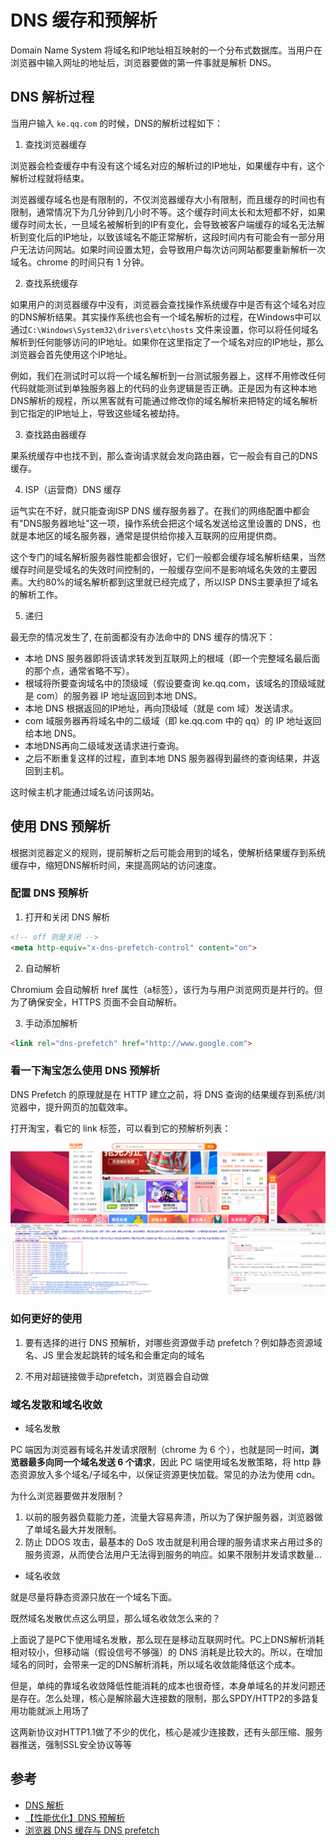 # DNS 缓存和预解析

Domain Name System 将域名和IP地址相互映射的一个分布式数据库。当用户在浏览器中输入网址的地址后，浏览器要做的第一件事就是解析 DNS。

## DNS 解析过程

当用户输入 `ke.qq.com` 的时候，DNS的解析过程如下：

1. 查找浏览器缓存

浏览器会检查缓存中有没有这个域名对应的解析过的IP地址，如果缓存中有，这个解析过程就将结束。

浏览器缓存域名也是有限制的，不仅浏览器缓存大小有限制，而且缓存的时间也有限制，通常情况下为几分钟到几小时不等。这个缓存时间太长和太短都不好，如果缓存时间太长，一旦域名被解析到的IP有变化，会导致被客户端缓存的域名无法解析到变化后的IP地址，以致该域名不能正常解析，这段时间内有可能会有一部分用户无法访问网站。如果时间设置太短，会导致用户每次访问网站都要重新解析一次域名。chrome 的时间只有 1 分钟。

2. 查找系统缓存

如果用户的浏览器缓存中没有，浏览器会查找操作系统缓存中是否有这个域名对应的DNS解析结果。其实操作系统也会有一个域名解析的过程，在Windows中可以通过`C:\Windows\System32\drivers\etc\hosts` 文件来设置，你可以将任何域名解析到任何能够访问的IP地址。如果你在这里指定了一个域名对应的IP地址，那么浏览器会首先使用这个IP地址。

例如，我们在测试时可以将一个域名解析到一台测试服务器上，这样不用修改任何代码就能测试到单独服务器上的代码的业务逻辑是否正确。正是因为有这种本地DNS解析的规程，所以黑客就有可能通过修改你的域名解析来把特定的域名解析到它指定的IP地址上，导致这些域名被劫持。

3. 查找路由器缓存

果系统缓存中也找不到，那么查询请求就会发向路由器，它一般会有自己的DNS缓存。

4. ISP（运营商）DNS 缓存

运气实在不好，就只能查询ISP DNS 缓存服务器了。在我们的网络配置中都会有"DNS服务器地址"这一项，操作系统会把这个域名发送给这里设置的 DNS，也就是本地区的域名服务器，通常是提供给你接入互联网的应用提供商。

这个专门的域名解析服务器性能都会很好，它们一般都会缓存域名解析结果，当然缓存时间是受域名的失效时间控制的，一般缓存空间不是影响域名失效的主要因素。大约80%的域名解析都到这里就已经完成了，所以ISP DNS主要承担了域名的解析工作。

5. 递归

最无奈的情况发生了, 在前面都没有办法命中的 DNS 缓存的情况下：

- 本地 DNS 服务器即将该请求转发到互联网上的根域（即一个完整域名最后面的那个点，通常省略不写）。
- 根域将所要查询域名中的顶级域（假设要查询 ke.qq.com，该域名的顶级域就是 com）的服务器 IP 地址返回到本地 DNS。
- 本地 DNS 根据返回的IP地址，再向顶级域（就是 com 域）发送请求。
- com 域服务器再将域名中的二级域（即 ke.qq.com 中的 qq）的 IP 地址返回给本地 DNS。
- 本地DNS再向二级域发送请求进行查询。
- 之后不断重复这样的过程，直到本地 DNS 服务器得到最终的查询结果，并返回到主机。

这时候主机才能通过域名访问该网站。

## 使用 DNS 预解析

根据浏览器定义的规则，提前解析之后可能会用到的域名，使解析结果缓存到系统缓存中，缩短DNS解析时间，来提高网站的访问速度。

### 配置 DNS 预解析

1. 打开和关闭 DNS 解析

```html
<!-- off 则是关闭 -->
<meta http-equiv="x-dns-prefetch-control" content="on">
```

2. 自动解析

Chromium 会自动解析 href 属性（a标签），该行为与用户浏览网页是并行的。但为了确保安全，HTTPS 页面不会自动解析。

3. 手动添加解析

```html
<link rel="dns-prefetch" href="http://www.google.com">
```

### 看一下淘宝怎么使用 DNS 预解析

DNS Prefetch 的原理就是在 HTTP 建立之前，将 DNS 查询的结果缓存到系统/浏览器中，提升网页的加载效率。

打开淘宝，看它的 link 标签，可以看到它的预解析列表：

![dns prefetch](../../public/assets/javascript-effective-dns.png)

### 如何更好的使用

1. 要有选择的进行 DNS 预解析，对哪些资源做手动 prefetch？例如静态资源域名、JS 里会发起跳转的域名和会重定向的域名

2. 不用对超链接做手动prefetch，浏览器会自动做

### 域名发散和域名收敛

- 域名发散

PC 端因为浏览器有域名并发请求限制（chrome 为 6 个），也就是同一时间，**浏览器最多向同一个域名发送 6 个请求**，因此 PC 端使用域名发散策略，将 http 静态资源放入多个域名/子域名中，以保证资源更快加载。常见的办法为使用 cdn。

为什么浏览器要做并发限制？

1. 以前的服务器负载能力差，流量大容易奔溃，所以为了保护服务器，浏览器做了单域名最大并发限制。
2. 防止 DDOS 攻击，最基本的 DoS 攻击就是利用合理的服务请求来占用过多的服务资源，从而使合法用户无法得到服务的响应。如果不限制并发请求数量…

- 域名收敛

就是尽量将静态资源只放在一个域名下面。

既然域名发散优点这么明显，那么域名收敛怎么来的？

上面说了是PC下使用域名发散，那么现在是移动互联网时代。PC上DNS解析消耗相对较小，但移动端（假设信号不够强）的 DNS 消耗是比较大的。所以，在增加域名的同时，会带来一定的DNS解析消耗，所以域名收敛能降低这个成本。

但是，单纯的靠域名收敛降低性能消耗的成本也很奇怪，本身单域名的并发问题还是存在。怎么处理，核心是解除最大连接数的限制，那么SPDY/HTTP2的多路复用功能就派上用场了

这两新协议对HTTP1.1做了不少的优化，核心是减少连接数，还有头部压缩、服务器推送，强制SSL安全协议等等

## 参考

- [DNS 解析](https://imweb.io/topic/55e3ba46771670e207a16bc8)
- [【性能优化】DNS 预解析](https://github.com/amandakelake/blog/issues/50)
- [浏览器 DNS 缓存与 DNS prefetch](https://www.cnblogs.com/moqiutao/p/11079722.html)